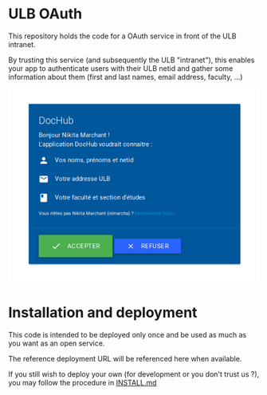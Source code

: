 # ULB OAuth

This repository holds the code for a OAuth service in front of the ULB intranet.

By trusting this service (and subsequently the ULB "intranet"),
this enables your app to authenticate users with their ULB netid and
gather some information about them (first and last names, email address, faculty, ...)

![Screenshot of the authorization dialog](.meta/authorize.png)


# Installation and deployment

This code is intended to be deployed only once
and be used as much as you want as an open service.

The reference deployment URL will be referenced here when available.

If you still wish to deploy your own (for development or you don't trust us ?),
you may follow the procedure in [INSTALL.md](.meta/INTALL.md)
